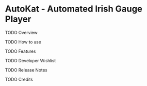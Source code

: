 # AutoKat - Automated Irish Gauge Player

TODO Overview

TODO How to use

TODO Features

TODO Developer Wishlist

TODO Release Notes

TODO Credits